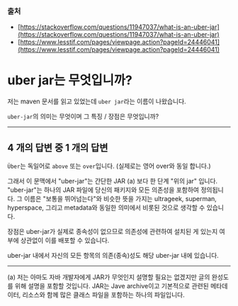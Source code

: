 ### 출처

-   [https://stackoverflow.com/questions/11947037/what-is-an-uber-jar](https://stackoverflow.com/questions/11947037/what-is-an-uber-jar)
-   [https://www.lesstif.com/pages/viewpage.action?pageId=24446041](https://www.lesstif.com/pages/viewpage.action?pageId=24446041)

# uber jar는 무엇입니까?

저는 maven 문서를 읽고 있었는데 `uber jar`라는 이름이 나왔습니다.

`uber-jar`의 의미는 무엇이며 그 특징 / 장점은 무엇입니까?

---

## 4 개의 답변 중 1 개의 답변

`Über`는 독일어로 `above` 또는 `over`입니다. (실제로는 영어 over와 동일 합니다.)

그래서 이 문맥에서 "uber-jar"는 간단한 JAR (a) 보다 한 단계 "위의 jar" 입니다. "uber-jar"는 하나의 JAR 파일에 당신의 패키지와 모든 의존성을 포함하여 정의됩니다. 그 이름은 "보통을 뛰어넘는다"와 비슷한 뜻을 가지는 ultrageek, superman, hyperspace, 그리고 metadata와 동일한 의미에서 비롯된 것으로 생각할 수 있습니다.

장점은 uber-jar가 실제로 종속성이 없으므로 의존성에 관련하여 설치된 게 있는지 여부에 상관없이 이를 배포할 수 있습니다.

uber-jar 내에서 자신의 모든 항목의 의존(종속)성도 해당 uber-jar 내에 있습니다.

---

(a) 저는 아마도 자바 개발자에게 JAR가 무엇인지 설명할 필요는 없겠지만 글의 완성도를 위해 설명을 포함할 것입니다. JAR는 Jave archive이고 기본적으로 관련된 메타데이터, 리소스와 함께 많은 클래스 파일을 포함하는 하나의 파일입니다.
